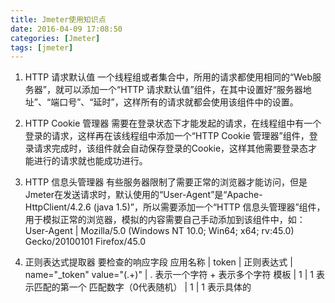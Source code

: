 ```yaml
---
title: Jmeter使用知识点
date: 2016-04-09 17:08:50
categories: [Jmeter]
tags: [jmeter]
---
```


1. HTTP 请求默认值
一个线程组或者集合中，所用的请求都使用相同的“Web服务器”，就可以添加一个“HTTP 请求默认值”组件，在其中设置好“服务器地址”、“端口号”、“延时”，这样所有的请求就都会使用该组件中的设置。

2. HTTP Cookie 管理器
需要在登录状态下才能发起的请求，在线程组中有一个登录的请求，这样再在该线程组中添加一个“HTTP Cookie 管理器”组件，登录请求完成时，该组件就会自动保存登录的Cookie，这样其他需要登录态才能进行的请求就也能成功进行。

3. HTTP 信息头管理器
有些服务器限制了需要正常的浏览器才能访问，但是Jmeter在发送请求时，默认使用的“User-Agent”是“Apache-HttpClient/4.2.6 (java 1.5)”，所以需要添加一个“HTTP 信息头管理器”组件，用于模拟正常的浏览器，模拟的内容需要自己手动添加到该组件中，如：User-Agent | Mozilla/5.0 (Windows NT 10.0; Win64; x64; rv:45.0) Gecko/20100101 Firefox/45.0

4. 正则表达式提取器
要检查的响应字段
应用名称        |   token  |
正则表达式       |       name="_token" value="(.+)"  |   . 表示一个字符    + 表示多个字符
模板            |     $1$ |   1 表示匹配的第一个
匹配数字（0代表随机） |   1   |   1 表示具体的